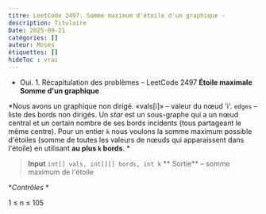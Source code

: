 ```yaml
---
titre: LeetCode 2497. Somme maximum d'étoile d'un graphique -
description: Titulaire
Date: 2025-09-21
catégories: []
auteur: Moses
étiquettes: []
hideToc : vrai
---
```

- Oui. 1. Récapitulation des problèmes – LeetCode 2497
**Étoile maximale Somme d'un graphique**

*Nous avons un graphique non dirigé.
«vals[i]» – valeur du nœud 'i'.
`edges` – liste des bords non dirigés.
Un *star* est un sous-graphe qui a un nœud central et un certain nombre de ses bords incidents (tous partageant le même centre).
Pour un entier `k` nous voulons la somme maximum possible d'étoiles (somme de toutes les valeurs de nœuds qui apparaissent dans l'étoile) en utilisant **au plus `k` bords**. *

> **Input**
> `int[] vals, int[][] bords, int k`
> ** Sortie** – somme maximum de l'étoile

**Contrôles* *

1 ≤ n ≤ 105